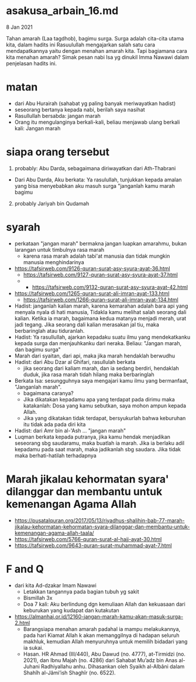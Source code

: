 # asakusa_arbain_16.md
8 Jan 2021

Tahan amarah (Laa tagdhob), bagimu surga.
Surga adalah cita-cita utama kita, dalam hadits ini Rasuulullah mengajarkan salah satu cara mendapatkannya yaitu dengan menahan amarah kita. 
Tapi bagiamana cara kita menahan amarah? Simak pesan nabi Isa yg dinukil Imma Nawawi dalam penjelasan hadits ini.      

# matan
* dari Abu Hurairah (sahabat yg paling banyak meriwayatkan hadist)
* seseorang bertanya kepada nabi, berilah saya nasihat
* Rasullullah bersabda: jangan marah
* Orang itu mengulanginya berkali-kali, 
  beliau menjawab ulang berkali kali: Jangan marah
  
# siapa orang tersebut
1) probably: Abu Darda, sebagaimana diriwayatkan dari Ath-Thabrani
  * Dari Abu Darda, Aku berkata: Ya rasulullah, tunjukkan kepada amalan yang bisa menyebabkan aku masuh surga
    "janganlah kamu marah bagimu
2) probably Jariyah bin Qudamah
    
# syarah
* perkataan "jangan marah" bermakna
  jangan luapkan amarahmu, bukan larangan untuk timbulnya rasa marah
  * karena rasa marah adalah tabi'at manusia dan tidak mungkin manusia menghindarinya
* https://tafsirweb.com/9126-quran-surat-asy-syura-ayat-36.html
  * https://tafsirweb.com/9127-quran-surat-asy-syura-ayat-37.html
  * * https://tafsirweb.com/9132-quran-surat-asy-syura-ayat-42.html
* https://tafsirweb.com/1265-quran-surat-ali-imran-ayat-133.html
  * https://tafsirweb.com/1266-quran-surat-ali-imran-ayat-134.html
* Hadist: janganlah kalian marah, karena kemarahan adalah bara api yang menyala nyala di hati manusia,
  Tidakla kamu melihat salah seorang dali kalian.
  Ketika ia marah, bagaimana kedua matanya menjadi merah, urat jadi tegang.
  Jika seorang dali kalian merasakan jal tiu, maka berbaringlah atau tiduranlah.
* Hadist: Ya rasullullah, ajarkan kepadaku suatu ilmu yang mendekatkanku kepada surga dan menjauhkanku dari neraka.
  Beliau: "Jangan marah, dan bagimu surga"
* Marah dari syaitan, dari api, maka jika marah hendaklah berwudhu
* Hadist: dari Abu Dzar al Ghifari, rasullulah berkata
  * jika seorang dari kaliam marah, dan ia sedang berdiri, hendaklah duduk, jika rasa marah tidah hilang maka berbaringlah
* Berkata Isa: sesungguhnya saya mengajari kamu ilmu yang bermanfaat, "Janganlah marah".
  * bagaimana caranya?
  * Jika dikatakan kepadamu apa yang terdapat pada dirimu maka katakanlah: 
    Dosa yang kamu sebutkan, saya mohon ampun kepada Allah.
  * Jika yang dikatakan tidak terdapat, bersyukurlah bahwa keburuhan itu tidak ada pada diri kita
* Hadist: dari Amr bin al-'Ash ... "jangan marah"
* Luqman berkata kepada putranya,
  jika kamu hendak menjadikan seseorang sbg saudaramu, maka buatlah ia marah.
  Jika ia berlaku adil kepadamu pada saat marah, maka jadikanlah sbg saudara.
  Jika tidak maka berhati-hatilah terhadapnya
  
# Marah jikalau kehormatan syara' dilanggar dan membantu untuk kemenangan Agama Allah
* https://pusatalquran.org/2017/05/13/riyadhus-shalihin-bab-77-marah-jikalau-kehormatan-kehormatan-syara-dilanggar-dan-membantu-untuk-kemenangan-agama-allah-taala/
* https://tafsirweb.com/5766-quran-surat-al-hajj-ayat-30.html
* https://tafsirweb.com/9643-quran-surat-muhammad-ayat-7.html

# F and Q
* dari kita Ad-dzakar Imam Nawawi
  * Letakkan tangannya pada bagian tubuh yg sakit
  * Bismillah 3x
  * Doa 7 kali: Aku berlindung dgn kemuliaan Allah dan kekuasaan dari keburukan yang kudapat dan kutakutan
* https://almanhaj.or.id/12160-jangan-marah-kamu-akan-masuk-surga-2.html
  * Barangsiapa menahan amarah padahal ia mampu melakukannya, pada hari Kiamat Allah k akan memanggilnya di hadapan seluruh makhluk, kemudian Allah menyuruhnya untuk memilih bidadari yang ia sukai.
  * Hasan. HR Ahmad (III/440), Abu Dawud (no. 4777), at-Tirmidzi (no. 2021), dan Ibnu Majah (no. 4286) dari Sahabat Mu’adz bin Anas al-Juhani Radhiyallahu anhu. Dihasankan oleh Syaikh al-Albâni dalam Shahîh al-Jâmi’ish Shaghîr (no. 6522).
